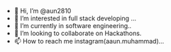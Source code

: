 - 👋 Hi, I’m @aun2810
- 👀 I’m interested in full stack developing ...
- 🌱 I’m currently in software engineering..
- 💞️ I’m looking to collaborate on Hackathons.
- 📫 How to reach me instagram(aaun.muhammad)...

<!---
aun2810/aun2810 is a ✨ special ✨ repository because its `README.md` (this file) appears on your GitHub profile.
You can click the Preview link to take a look at your changes.
--->

